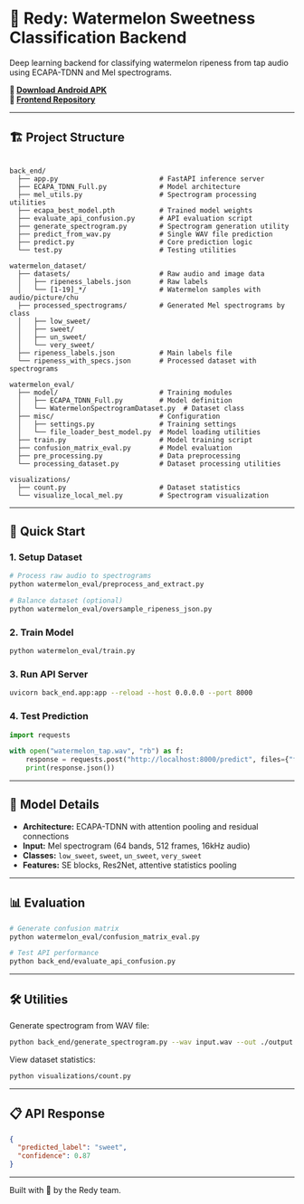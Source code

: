 # 🍉 Redy: Watermelon Sweetness Classification Backend

Deep learning backend for classifying watermelon ripeness from tap audio using ECAPA-TDNN and Mel spectrograms.

**📱 [Download Android APK](https://drive.google.com/file/d/18OC_MR-IxNMIf2QQ-rpTmzTqaw61SDS5/view?usp=sharing)**  
**📱 [Frontend Repository](https://github.com/Dmitry-Simon/RedyApp/tree/master)**

---

## 🏗️ Project Structure

```

back_end/
  ├── app.py                         # FastAPI inference server
  ├── ECAPA_TDNN_Full.py             # Model architecture
  ├── mel_utils.py                   # Spectrogram processing utilities
  ├── ecapa_best_model.pth           # Trained model weights
  ├── evaluate_api_confusion.py      # API evaluation script
  ├── generate_spectrogram.py        # Spectrogram generation utility
  ├── predict_from_wav.py            # Single WAV file prediction
  ├── predict.py                     # Core prediction logic
  └── test.py                        # Testing utilities
  
watermelon_dataset/
  ├── datasets/                      # Raw audio and image data
  │   ├── ripeness_labels.json       # Raw labels
  │   └── [1-19]_*/                  # Watermelon samples with audio/picture/chu
  ├── processed_spectrograms/        # Generated Mel spectrograms by class
  │   ├── low_sweet/
  │   ├── sweet/
  │   ├── un_sweet/
  │   └── very_sweet/
  ├── ripeness_labels.json           # Main labels file
  └── ripeness_with_specs.json       # Processed dataset with spectrograms
  
watermelon_eval/
  ├── model/                         # Training modules
  │   ├── ECAPA_TDNN_Full.py         # Model definition
  │   └── WatermelonSpectrogramDataset.py  # Dataset class
  ├── misc/                          # Configuration
  │   ├── settings.py                # Training settings
  │   └── file_loader_best_model.py  # Model loading utilities
  ├── train.py                       # Model training script
  ├── confusion_matrix_eval.py       # Model evaluation
  ├── pre_processing.py              # Data preprocessing
  └── processing_dataset.py          # Dataset processing utilities

visualizations/
  ├── count.py                       # Dataset statistics
  └── visualize_local_mel.py         # Spectrogram visualization
```

---

## 🚀 Quick Start

### 1. Setup Dataset
```bash
# Process raw audio to spectrograms
python watermelon_eval/preprocess_and_extract.py

# Balance dataset (optional)
python watermelon_eval/oversample_ripeness_json.py
```

### 2. Train Model
```bash
python watermelon_eval/train.py
```

### 3. Run API Server
```bash
uvicorn back_end.app:app --reload --host 0.0.0.0 --port 8000
```

### 4. Test Prediction
```python
import requests

with open("watermelon_tap.wav", "rb") as f:
    response = requests.post("http://localhost:8000/predict", files={"file": f})
    print(response.json())
```

---

## 🧠 Model Details

- **Architecture:** ECAPA-TDNN with attention pooling and residual connections
- **Input:** Mel spectrogram (64 bands, 512 frames, 16kHz audio)
- **Classes:** `low_sweet`, `sweet`, `un_sweet`, `very_sweet`
- **Features:** SE blocks, Res2Net, attentive statistics pooling

---

## 📊 Evaluation

```bash
# Generate confusion matrix
python watermelon_eval/confusion_matrix_eval.py

# Test API performance
python back_end/evaluate_api_confusion.py
```

---

## 🛠️ Utilities

Generate spectrogram from WAV file:
```bash
python back_end/generate_spectrogram.py --wav input.wav --out ./output
```

View dataset statistics:
```bash
python visualizations/count.py
```

---

## 📋 API Response

```json
{
  "predicted_label": "sweet",
  "confidence": 0.87
}
```

---

Built with 🍉 by the Redy team.
